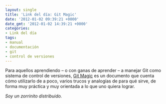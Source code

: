 ```yaml
---
layout: single
title: 'Link del día: Git Magic'
date: '2012-01-02 09:39:21 +0000'
date_gmt: '2012-01-02 14:39:21 +0000'
categories:
- Link del día
tags:
- manual
- documentación
- git
- control de versiones
---
```


Para aquellos aprendiendo &ndash; o con ganas de aprender &ndash; a manejar Git como sistema de control de versiones, [Git Magic](http://www-cs-students.stanford.edu/~blynn/gitmagic/) es un documento que cuenta cómo utilizarlo de a poco, varios trucos y analogías de para qué sirve, de forma muy práctica y muy orientada a lo que uno quiera lograr.

_Soy un zorrinito distribuido._

